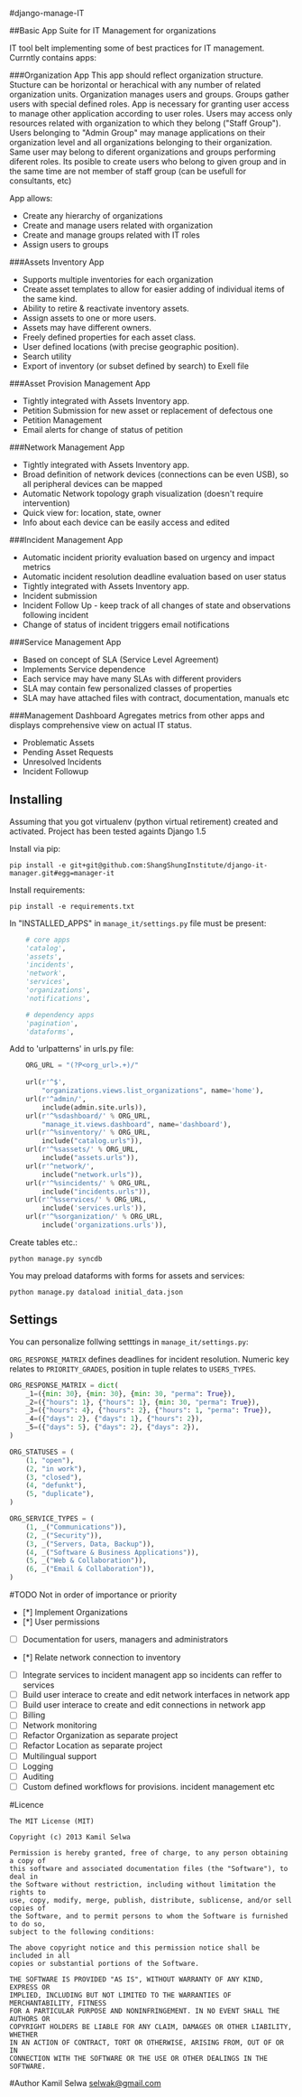 #django-manage-IT

##Basic App Suite for IT Management for organizations
 
IT tool belt implementing some of best practices for IT management.
Currntly contains apps:

###Organization App
This app should reflect organization structure. Stucture can be horizontal or herachical with any number of related organization units.
Organization manages users and groups.
Groups gather users with special defined roles. App is necessary for granting user access to manage other application according to user roles.
Users may access only resources related with organization to which they belong ("Staff Group"). Users belonging to "Admin Group" may manage applications on their organization level and all organizations belonging to their organization. Same user may belong to diferent organizations and groups performing diferent roles. Its posible to create users who belong to given group and in the same time are not member of staff group (can be usefull for consultants, etc)

App allows:

* Create any hierarchy of organizations
* Create and manage users related with organization
* Create and manage groups related with IT roles
* Assign users to groups

###Assets Inventory App

* Supports multiple inventories for each organization
* Create asset templates to allow for easier adding of individual items of the same kind.
* Ability to retire & reactivate inventory assets.
* Assign assets to one or more users.
* Assets may have different owners.
* Freely defined properties for each asset class.
* User defined locations (with precise geographic position). 
* Search utility
* Export of inventory (or subset defined by search) to Exell file

###Asset Provision Management App

* Tightly integrated with Assets Inventory app.
* Petition Submission for new asset or replacement of defectous one
* Petition Management 
* Email alerts for change of status of petition

###Network Management App

* Tightly integrated with Assets Inventory app.
* Broad definition of network devices (connections can be even USB), so all peripheral devices can be mapped
* Automatic Network topology graph visualization (doesn't require intervention)
* Quick view for: location, state, owner
* Info about each device can be easily access and edited

###Incident Management App

* Automatic incident priority evaluation based on urgency and impact metrics
* Automatic incident resolution deadline evaluation based on user status
* Tightly integrated with Assets Inventory app.
* Incident submission 
* Incident Follow Up - keep track of all changes of state and observations following incident
* Change of status of incident triggers email notifications


###Service Management App

* Based on concept of SLA (Service Level Agreement)
* Implements Service dependence
* Each service may have many SLAs with different providers
* SLA may contain few personalized classes of properties
* SLA may have attached files with contract, documentation, manuals etc

###Management Dashboard
Agregates metrics from other apps and displays comprehensive view on actual IT status. 

* Problematic Assets
* Pending Asset Requests
* Unresolved Incidents
* Incident Followup


Installing
----------
Assuming that you got virtualenv (python virtual retirement) created and activated.
Project has been tested againts Django 1.5

Install via pip:

    pip install -e git+git@github.com:ShangShungInstitute/django-it-manager.git#egg=manager-it

Install requirements:

    pip install -e requirements.txt

In "INSTALLED_APPS" in `manage_it/settings.py` file must be present:
```python
    # core apps
    'catalog',
    'assets',
    'incidents',
    'network',
    'services',
    'organizations',
    'notifications',

    # dependency apps
    'pagination',
    'dataforms',
```
Add to 'urlpatterns' in urls.py file:
```python
    ORG_URL = "(?P<org_url>.+)/"
    
    url(r'^$',
        "organizations.views.list_organizations", name='home'),
    url(r'^admin/',
        include(admin.site.urls)),
    url(r'^%sdashboard/' % ORG_URL,
        "manage_it.views.dashboard", name='dashboard'),
    url(r'^%sinventory/' % ORG_URL,
        include("catalog.urls")),
    url(r'^%sassets/' % ORG_URL,
        include("assets.urls")),
    url(r'^network/',
        include("network.urls")),
    url(r'^%sincidents/' % ORG_URL,
        include("incidents.urls")),
    url(r'^%sservices/' % ORG_URL,
        include('services.urls')),
    url(r'^%sorganization/' % ORG_URL,
        include('organizations.urls')),
```
Create tables etc.:

    python manage.py syncdb

You may preload dataforms with forms for assets and services:

    python manage.py dataload initial_data.json

Settings
--------
You can personalize follwing setttings in `manage_it/settings.py`:

`ORG_RESPONSE_MATRIX` defines deadlines for incident resolution. Numeric key relates to `PRIORITY_GRADES`, position in tuple relates to `USERS_TYPES`. 
```python
ORG_RESPONSE_MATRIX = dict(
    _1=({min: 30}, {min: 30}, {min: 30, "perma": True}),
    _2=({"hours": 1}, {"hours": 1}, {min: 30, "perma": True}),
    _3=({"hours": 4}, {"hours": 2}, {"hours": 1, "perma": True}),
    _4=({"days": 2}, {"days": 1}, {"hours": 2}),
    _5=({"days": 5}, {"days": 2}, {"days": 2}),
)

ORG_STATUSES = (
    (1, "open"),
    (2, "in work"),
    (3, "closed"),
    (4, "defunkt"),
    (5, "duplicate"),
)

ORG_SERVICE_TYPES = (
    (1, _("Communications")),
    (2, _("Security")),
    (3, _("Servers, Data, Backup")),
    (4, _("Software & Business Applications")),
    (5, _("Web & Collaboration")),
    (6, _("Email & Collaboration")),
)
```
#TODO
Not in order of importance or priority

* [*] Implement Organizations
* [*] User permissions
* [ ] Documentation for users, managers and administrators
* [*] Relate network connection to inventory
* [ ] Integrate services to incident managent app so incidents can reffer to services
* [ ] Build user interace to create and edit network interfaces in network app
* [ ] Build user interace to create and edit connections in network app
* [ ] Billing
* [ ] Network monitoring
* [ ] Refactor Organization as separate project
* [ ] Refactor Location as separate project
* [ ] Multilingual support
* [ ] Logging
* [ ] Auditing 
* [ ] Custom defined workflows for provisions. incident management etc

#Licence
```
The MIT License (MIT)

Copyright (c) 2013 Kamil Selwa

Permission is hereby granted, free of charge, to any person obtaining a copy of
this software and associated documentation files (the "Software"), to deal in
the Software without restriction, including without limitation the rights to
use, copy, modify, merge, publish, distribute, sublicense, and/or sell copies of
the Software, and to permit persons to whom the Software is furnished to do so,
subject to the following conditions:

The above copyright notice and this permission notice shall be included in all
copies or substantial portions of the Software.

THE SOFTWARE IS PROVIDED "AS IS", WITHOUT WARRANTY OF ANY KIND, EXPRESS OR
IMPLIED, INCLUDING BUT NOT LIMITED TO THE WARRANTIES OF MERCHANTABILITY, FITNESS
FOR A PARTICULAR PURPOSE AND NONINFRINGEMENT. IN NO EVENT SHALL THE AUTHORS OR
COPYRIGHT HOLDERS BE LIABLE FOR ANY CLAIM, DAMAGES OR OTHER LIABILITY, WHETHER
IN AN ACTION OF CONTRACT, TORT OR OTHERWISE, ARISING FROM, OUT OF OR IN
CONNECTION WITH THE SOFTWARE OR THE USE OR OTHER DEALINGS IN THE SOFTWARE.
```

#Author
Kamil Selwa selwak@gmail.com